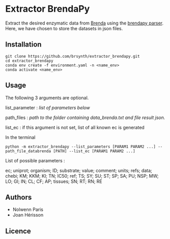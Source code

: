Extractor BrendaPy
==================

Extract the desired enzymatic data from [Brenda](https://www.brenda-enzymes.org/) 
using the [brendapy parser](https://github.com/matthiaskoenig/brendapy).
Here, we have chosen to store the datasets in json files.


Installation
------------

```
git clone https://github.com/brsynth/extractor_brendapy.git
cd extractor_brendapy
conda env create -f environment.yaml -n <name_env>
conda activate <name_env>
```

Usage
-----

The following 3 arguments are optional.

list_parameter : _list_ _of_ _parameters_ _below_

path_files : _path_ _to_ _the_ _folder_ _containing_ _data_brenda.txt_ _and_
_file_ _result_ _json._

list_ec : if this argument is not set, list of all known ec is generated

In the terminal

```
python -m extractor_brendapy --list_parameters [PARAM1 PARAM2 ...] --path_file_databrenda [PATH] --list_ec [PARAM1 PARAM2 ...]
```

List of possible parameters :

ec; uniprot; organism; ID; substrate; value; comment; units; refs; data; chebi; 
KM; KKM; KI; TN; IC50; ref; TS; SY; SU; ST; SP; SA; PU; NSP; MW; LO; GI; IN; 
CL; CF; AP; tissues; SN; RT; RN; RE


Authors
-------
* Nolwenn Paris
* Joan Hérisson

Licence
-------